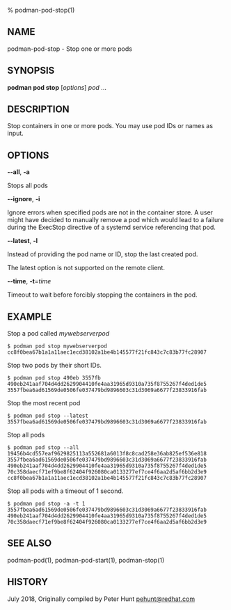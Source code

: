 % podman-pod-stop(1)

## NAME
podman\-pod\-stop - Stop one or more pods

## SYNOPSIS
**podman pod stop** [*options*] *pod* ...

## DESCRIPTION
Stop containers in one or more pods.  You may use pod IDs or names as input.

## OPTIONS

**--all**, **-a**

Stops all pods

**--ignore**, **-i**

Ignore errors when specified pods are not in the container store.  A user might
have decided to manually remove a pod which would lead to a failure during the
ExecStop directive of a systemd service referencing that pod.

**--latest**, **-l**

Instead of providing the pod name or ID, stop the last created pod.

The latest option is not supported on the remote client.

**--time**, **-t**=*time*

Timeout to wait before forcibly stopping the containers in the pod.

## EXAMPLE

Stop a pod called *mywebserverpod*
```
$ podman pod stop mywebserverpod
cc8f0bea67b1a1a11aec1ecd38102a1be4b145577f21fc843c7c83b77fc28907
```

Stop two pods by their short IDs.
```
$ podman pod stop 490eb 3557fb
490eb241aaf704d4dd2629904410fe4aa31965d9310a735f8755267f4ded1de5
3557fbea6ad61569de0506fe037479bd9896603c31d3069a6677f23833916fab
```

Stop the most recent pod
```
$ podman pod stop --latest
3557fbea6ad61569de0506fe037479bd9896603c31d3069a6677f23833916fab
```

Stop all pods
```
$ podman pod stop --all
19456b4cd557eaf9629825113a552681a6013f8c8cad258e36ab825ef536e818
3557fbea6ad61569de0506fe037479bd9896603c31d3069a6677f23833916fab
490eb241aaf704d4dd2629904410fe4aa31965d9310a735f8755267f4ded1de5
70c358daecf71ef9be8f62404f926080ca0133277ef7ce4f6aa2d5af6bb2d3e9
cc8f0bea67b1a1a11aec1ecd38102a1be4b145577f21fc843c7c83b77fc28907
```

Stop all pods with a timeout of 1 second.
```
$ podman pod stop -a -t 1
3557fbea6ad61569de0506fe037479bd9896603c31d3069a6677f23833916fab
490eb241aaf704d4dd2629904410fe4aa31965d9310a735f8755267f4ded1de5
70c358daecf71ef9be8f62404f926080ca0133277ef7ce4f6aa2d5af6bb2d3e9
```

## SEE ALSO
podman-pod(1), podman-pod-start(1), podman-stop(1)

## HISTORY
July 2018, Originally compiled by Peter Hunt <pehunt@redhat.com>
